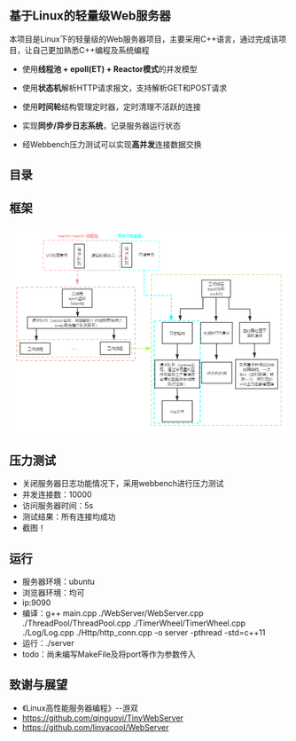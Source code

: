 ## 基于Linux的轻量级Web服务器
本项目是Linux下的轻量级的Web服务器项目，主要采用C++语言，通过完成该项目，让自己更加熟悉C++编程及系统编程

 - 使用**线程池 + epoll(ET) + Reactor模式**的并发模型
 
 - 使用**状态机**解析HTTP请求报文，支持解析GET和POST请求
  
 - 使用**时间轮**结构管理定时器，定时清理不活跃的连接
   
 - 实现**同步/异步日志系统**，记录服务器运行状态

 - 经Webbench压力测试可以实现**高并发**连接数据交换

## 目录
## 框架
![服务器整体框架](Resource/Web服务器框架图.png)
## 压力测试

 - 关闭服务器日志功能情况下，采用webbench进行压力测试
 - 并发连接数：10000
 - 访问服务器时间：5s
 - 测试结果：所有连接均成功
 - 截图！
## 运行
 - 服务器环境：ubuntu
 - 浏览器环境：均可 		
 - ip:9090
 - 编译：g++ main.cpp ./WebServer/WebServer.cpp ./ThreadPool/ThreadPool.cpp ./TimerWheel/TimerWheel.cpp ./Log/Log.cpp ./Http/http_conn.cpp -o server -pthread -std=c++11
 - 运行：./server
 - todo：尚未编写MakeFile及将port等作为参数传入

## 致谢与展望

 - 《Linux高性能服务器编程》--游双
 - https://github.com/qinguoyi/TinyWebServer
 - https://github.com/linyacool/WebServer
